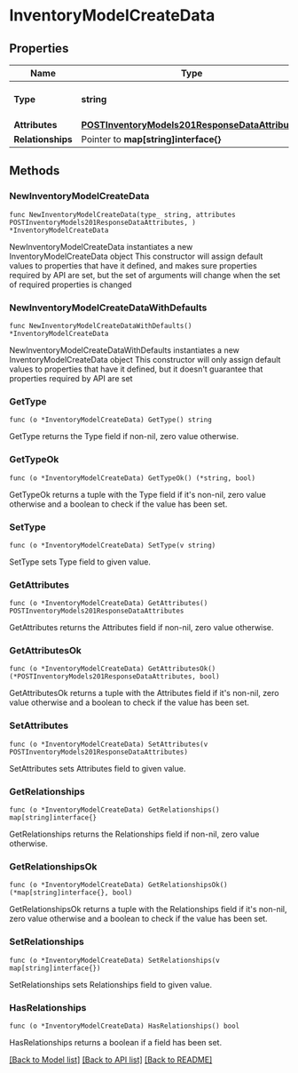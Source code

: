 # InventoryModelCreateData

## Properties

Name | Type | Description | Notes
------------ | ------------- | ------------- | -------------
**Type** | **string** | The resource&#39;s type | 
**Attributes** | [**POSTInventoryModels201ResponseDataAttributes**](POSTInventoryModels201ResponseDataAttributes.md) |  | 
**Relationships** | Pointer to **map[string]interface{}** |  | [optional] 

## Methods

### NewInventoryModelCreateData

`func NewInventoryModelCreateData(type_ string, attributes POSTInventoryModels201ResponseDataAttributes, ) *InventoryModelCreateData`

NewInventoryModelCreateData instantiates a new InventoryModelCreateData object
This constructor will assign default values to properties that have it defined,
and makes sure properties required by API are set, but the set of arguments
will change when the set of required properties is changed

### NewInventoryModelCreateDataWithDefaults

`func NewInventoryModelCreateDataWithDefaults() *InventoryModelCreateData`

NewInventoryModelCreateDataWithDefaults instantiates a new InventoryModelCreateData object
This constructor will only assign default values to properties that have it defined,
but it doesn't guarantee that properties required by API are set

### GetType

`func (o *InventoryModelCreateData) GetType() string`

GetType returns the Type field if non-nil, zero value otherwise.

### GetTypeOk

`func (o *InventoryModelCreateData) GetTypeOk() (*string, bool)`

GetTypeOk returns a tuple with the Type field if it's non-nil, zero value otherwise
and a boolean to check if the value has been set.

### SetType

`func (o *InventoryModelCreateData) SetType(v string)`

SetType sets Type field to given value.


### GetAttributes

`func (o *InventoryModelCreateData) GetAttributes() POSTInventoryModels201ResponseDataAttributes`

GetAttributes returns the Attributes field if non-nil, zero value otherwise.

### GetAttributesOk

`func (o *InventoryModelCreateData) GetAttributesOk() (*POSTInventoryModels201ResponseDataAttributes, bool)`

GetAttributesOk returns a tuple with the Attributes field if it's non-nil, zero value otherwise
and a boolean to check if the value has been set.

### SetAttributes

`func (o *InventoryModelCreateData) SetAttributes(v POSTInventoryModels201ResponseDataAttributes)`

SetAttributes sets Attributes field to given value.


### GetRelationships

`func (o *InventoryModelCreateData) GetRelationships() map[string]interface{}`

GetRelationships returns the Relationships field if non-nil, zero value otherwise.

### GetRelationshipsOk

`func (o *InventoryModelCreateData) GetRelationshipsOk() (*map[string]interface{}, bool)`

GetRelationshipsOk returns a tuple with the Relationships field if it's non-nil, zero value otherwise
and a boolean to check if the value has been set.

### SetRelationships

`func (o *InventoryModelCreateData) SetRelationships(v map[string]interface{})`

SetRelationships sets Relationships field to given value.

### HasRelationships

`func (o *InventoryModelCreateData) HasRelationships() bool`

HasRelationships returns a boolean if a field has been set.


[[Back to Model list]](../README.md#documentation-for-models) [[Back to API list]](../README.md#documentation-for-api-endpoints) [[Back to README]](../README.md)


